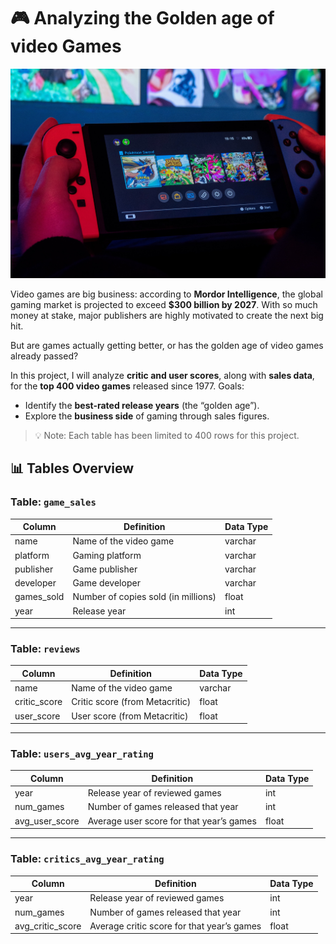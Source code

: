 
# 🎮 Analyzing the Golden age of video Games

![video_game](video_game.jpg)

Video games are big business: according to **Mordor Intelligence**, the global gaming market is projected to exceed **$300 billion by 2027**. With so much money at stake, major publishers are highly motivated to create the next big hit.

But are games actually getting better, or has the golden age of video games already passed?

In this project, I will analyze **critic and user scores**, along with **sales data**, for the **top 400 video games** released since 1977. Goals:

- Identify the **best-rated release years** (the “golden age”).
- Explore the **business side** of gaming through sales figures.

> 💡 Note: Each table has been limited to 400 rows for this project. 

## 📊 Tables Overview

### Table: `game_sales`

| Column      | Definition                                 | Data Type |
|-------------|---------------------------------------------|-----------|
| name        | Name of the video game                      | varchar   |
| platform    | Gaming platform                             | varchar   |
| publisher   | Game publisher                              | varchar   |
| developer   | Game developer                              | varchar   |
| games_sold  | Number of copies sold (in millions)         | float     |
| year        | Release year                                | int       |

---

### Table: `reviews`

| Column       | Definition                                 | Data Type |
|--------------|---------------------------------------------|-----------|
| name         | Name of the video game                      | varchar   |
| critic_score | Critic score (from Metacritic)              | float     |
| user_score   | User score (from Metacritic)                | float     |

---

### Table: `users_avg_year_rating`

| Column         | Definition                                          | Data Type |
|----------------|-----------------------------------------------------|-----------|
| year           | Release year of reviewed games                      | int       |
| num_games      | Number of games released that year                  | int       |
| avg_user_score | Average user score for that year’s games            | float     |

---

### Table: `critics_avg_year_rating`

| Column           | Definition                                         | Data Type |
|------------------|----------------------------------------------------|-----------|
| year             | Release year of reviewed games                     | int       |
| num_games        | Number of games released that year                 | int       |
| avg_critic_score | Average critic score for that year’s games         | float     |
